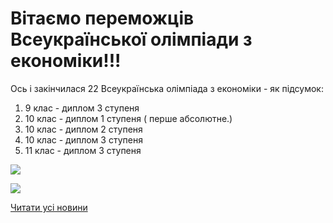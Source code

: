 # Вітаємо переможців Всеукраїнської олімпіади з економіки!!!

Ось і закінчилася 22 Всеукраїнська олімпіада з економіки - як підсумок:
1. 9 клас - диплом 3 ступеня
2. 10 клас - диплом 1 ступеня ( перше абсолютне.)
3. 10 клас - диплом 2 ступеня
4. 10 клас - диплом 3 ступеня
5. 11 клас - диплом 3 ступеня


![](/images/blog/вітаємо-переможців-всеукраїнської-олімпіади-з-економіки/ekon2019_1.jpg)



![](/images/blog/вітаємо-переможців-всеукраїнської-олімпіади-з-економіки/ekon2019_2.jpg)


[Читати усі новини](/news)


